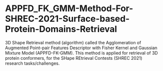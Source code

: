 # APPFD_FK_GMM-Method-For-SHREC-2021-Surface-based-Protein-Domains-Retrieval
3D Shape Retrieval method (algorithm) called the Agglomeration of Augmented Point-pair Features Descriptor with Fisher Kernel and Gaussian Mixture Model (APPFD-FK-GMM). This method is applied for retrieval of 3D protein conformers, for the SHape REtrieval Contests (SHREC 2021) research tasks/challenges. 

